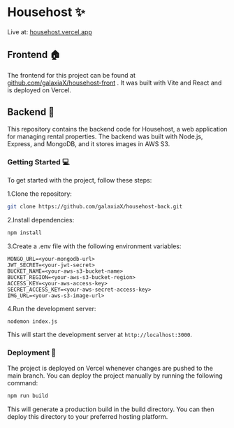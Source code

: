 # Househost ✨

Live at: [househost.vercel.app](https://househost.vercel.app)

## Frontend 🏠

The frontend for this project can be found at [github.com/galaxiaX/househost-front](https://github.com/galaxiaX/househost-front) . It was built with Vite and React and is deployed on Vercel.

## Backend 🔧

This repository contains the backend code for Househost, a web application for managing rental properties. The backend was built with Node.js, Express, and MongoDB, and it stores images in AWS S3.

### Getting Started 💻

To get started with the project, follow these steps:

1.Clone the repository:

```bash
git clone https://github.com/galaxiaX/househost-back.git
```

2.Install dependencies:

```bash
npm install
```

3.Create a .env file with the following environment variables:

```env
MONGO_URL=<your-mongodb-url>
JWT_SECRET=<your-jwt-secret>
BUCKET_NAME=<your-aws-s3-bucket-name>
BUCKET_REGION=<your-aws-s3-bucket-region>
ACCESS_KEY=<your-aws-access-key>
SECRET_ACCESS_KEY=<your-aws-secret-access-key>
IMG_URL=<your-aws-s3-image-url>
```

4.Run the development server:

```bash
nodemon index.js
```

This will start the development server at `http://localhost:3000`.

### Deployment 🚀

The project is deployed on Vercel whenever changes are pushed to the main branch. You can deploy the project manually by running the following command:

```bash
npm run build
```

This will generate a production build in the build directory. You can then deploy this directory to your preferred hosting platform.
